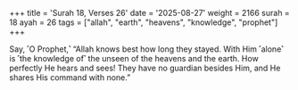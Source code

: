 +++
title = 'Surah 18, Verses 26'
date = '2025-08-27'
weight = 2166
surah = 18
ayah = 26
tags = ["allah", "earth", "heavens", "knowledge", "prophet"]
+++

Say, ˹O Prophet,˺ “Allah knows best how long they stayed. With Him ˹alone˺ is ˹the knowledge of˺ the unseen of the heavens and the earth. How perfectly He hears and sees! They have no guardian besides Him, and He shares His command with none.”